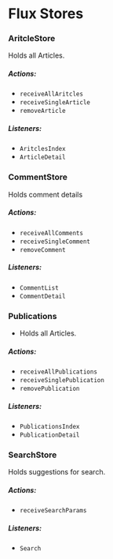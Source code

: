 # Flux Stores

### AritcleStore

Holds all Articles.

##### Actions:
- `receiveAllAritcles`
- `receiveSingleArticle`
- `removeArticle`

##### Listeners:
- `AritclesIndex`
- `ArticleDetail`

### CommentStore

Holds comment details

##### Actions:

- `receiveAllComments`
- `receiveSingleComment`
- `removeComment`

##### Listeners:
- `CommentList`
- `CommentDetail`

### Publications

- Holds all Articles.

##### Actions:
- `receiveAllPublications`
- `receiveSinglePublication`
- `removePublication`

##### Listeners:
- `PublicationsIndex`
- `PublicationDetail`

### SearchStore
Holds suggestions for search.

##### Actions:
- `receiveSearchParams`

##### Listeners:
- `Search`
